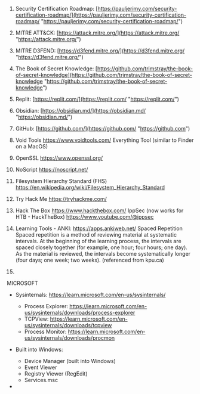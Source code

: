 1. Security Certification Roadmap: 
   [https://pauljerimy.com/security-certification-roadmap/](https://pauljerimy.com/security-certification-roadmap/ "https://pauljerimy.com/security-certification-roadmap/")
   
2. MITRE ATT&CK: 
   [https://attack.mitre.org/](https://attack.mitre.org/ "https://attack.mitre.org/")
   
3. MITRE D3FEND: 
   [https://d3fend.mitre.org/](https://d3fend.mitre.org/ "https://d3fend.mitre.org/")
   
4. The Book of Secret Knowledge: 
   [https://github.com/trimstray/the-book-of-secret-knowledge](https://github.com/trimstray/the-book-of-secret-knowledge "https://github.com/trimstray/the-book-of-secret-knowledge")
   
5. Replit: 
   [https://replit.com/](https://replit.com/ "https://replit.com/")
   
6. Obsidian: 
   [https://obsidian.md/](https://obsidian.md/ "https://obsidian.md/") 
   
7. GitHub:
   [https://github.com/](https://github.com/ "https://github.com")
   
8. Void Tools
   https://www.voidtools.com/
	   Everything Tool (similar to Finder on a MacOS)
	   
9. OpenSSL
   https://www.openssl.org/
   
10. NoScript
    https://noscript.net/
    
11. Filesystem Hierarchy Standard (FHS)
    https://en.wikipedia.org/wiki/Filesystem_Hierarchy_Standard
    
12. Try Hack Me
	https://tryhackme.com/
	
13. Hack The Box
	https://www.hackthebox.com/
	IppSec (now works for HTB - HackTheBox)
	https://www.youtube.com/@ippsec
	
14. Learning Tools - ANKI:
    https://apps.ankiweb.net/
    Spaced Repetition
    Spaced repetition is a method of reviewing material at systematic intervals. At the beginning of the learning process, the intervals are spaced closely together (for example, one hour; four hours; one day). As the material is reviewed, the intervals become systematically longer (four days; one week; two weeks). (referenced from kpu.ca)
    
15. 

MICROSOFT

- Sysinternals: 
  https://learn.microsoft.com/en-us/sysinternals/
	- Process Explorer: https://learn.microsoft.com/en-us/sysinternals/downloads/process-explorer
	- TCPView: https://learn.microsoft.com/en-us/sysinternals/downloads/tcpview
	- Process Monitor: https://learn.microsoft.com/en-us/sysinternals/downloads/procmon
	  
- Built into Windows:
	- Device Manager (built into Windows)
	- Event Viewer
	- Registry Viewer (RegEdit)
	- Services.msc
- 
	  
   
   
   


